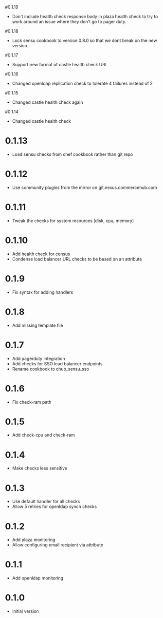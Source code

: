 #0.1.19
* Don't include health check response body in plaza health check to try to work around an issue where they don't go to pager duty.

#0.1.18
* Lock sensu cookbook to version 0.8.0 so that we dont break on the new version.

#0.1.17
* Support new format of castle health check URL

#0.1.16
* Changed openldap replication check to tolerate 4 failures instead of 2

#0.1.15
* Changed castle health check again

#0.1.14
* Changed castle health check

# 0.1.13
* Load sensu checks from chef cookbook rather than git repo

# 0.1.12

* Use community plugins from the mirror on git.nexus.commercehub.com

# 0.1.11

* Tweak the checks for system resources (disk, cpu, memory)

# 0.1.10

* Add health check for census
* Condense load balancer URL checks to be based on an attribute

# 0.1.9

* Fix syntax for adding handlers

# 0.1.8

* Add missing template file

# 0.1.7

* Add pagerduty integration
* Add checks for SSO load balancer endpoints
* Rename cookbook to chub_sensu_sso

# 0.1.6

* Fix check-ram path

# 0.1.5

* Add check-cpu and check-ram

# 0.1.4

* Make checks less sensitive

# 0.1.3

* Use default handler for all checks
* Allow 5 retries for openldap synch checks

# 0.1.2

* Add plaza monitoring
* Allow configuring email recipient via attribute

# 0.1.1

* Add openldap monitoring

# 0.1.0

* Initial version
